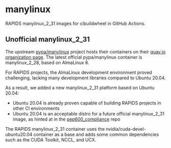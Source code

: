 # manylinux

RAPIDS manylinux_2_31 images for cibuildwheel in GitHub Actions.

## Unofficial manylinux_2_31

The upstream [pypa/manylinux](https://github.com/pypa/manylinux) project hosts their containers on their [quay.io organization page](https://quay.io/organization/pypa). The latest official pypa/manylinux container is manylinux_2_28, based on AlmaLinux 8.

For RAPIDS projects, the AlmaLinux development environment proved challenging, lacking many development libraries compared to Ubuntu 20.04.

As a result, we added a new manylinux_2_31 platform based on Ubuntu 20.04:
* Ubuntu 20.04 is already proven capable of building RAPIDS projects in other CI environments
* Ubuntu 20.04 is an acceptable distro for a future official manylinux_2_31 image, as hinted at in the [pep600_compliance](https://github.com/mayeut/pep600_compliance) repo

The RAPIDS manylinux_2_31 container uses the nvidia/cuda-devel-ubuntu20.04 container as a base and adds some common dependencies such as the CUDA Toolkit, NCCL, and UCX.
